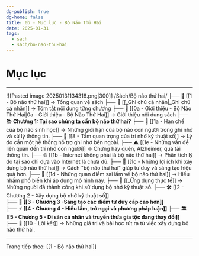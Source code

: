 ```yaml
---
dg-publish: true
dg-home: false
title: 0b - Mục lục - Bộ Não Thứ Hai
date: 2025-01-31
tags:
  - sach
  - sach/bo-nao-thu-hai
---
```

# Mục lục
---
![[Pasted image 20250131134318.png|300]]
/Sách/Bộ não thứ hai/
├── 📖 [[1 - Bộ não thứ hai]] → Tổng quan về sách
├── 📝 [[_Ghi chú cá nhân|_Ghi chú cá nhân]] → Tóm tắt nội dung từng chương
├── 📝 [[0a - Giới thiệu - Bộ Não Thứ Hai|0a - Giới thiệu - Bộ Não Thứ Hai]] → Giới thiệu nội dung sách
├── 📚 **Chương 1: Tại sao chúng ta cần bộ não thứ hai?**
	├── 🧠 [[1a - Hạn chế của bộ não sinh học]] →  Những giới hạn của bộ não con người trong ghi nhớ và xử lý thông tin.
	├── 🧠 [[8 - Tầm quan trọng của trí nhớ kỹ thuật số]] →  Lý do cần một hệ thống hỗ trợ ghi nhớ bên ngoài.
	├── ⚠️ [[1e - Những vấn đề liên quan đến trí nhớ con người]] → Chứng hay quên, Alzheimer, quá tải thông tin.
	├── 🌐 [[1b - Internet không phải là bộ não thứ hai]] →  Phân tích lý do tại sao chỉ dựa vào Internet là chưa đủ.
	├── 📌 [[1c - Những lợi ích khi xây dựng bộ não thứ hai]] → Cách "bộ não thứ hai" giúp tư duy và sáng tạo hiệu quả hơn.
	├── 💬 [[1d - Những quan điểm sai lầm về bộ não thứ hai]] → Hiểu nhầm phổ biến khi áp dụng mô hình này.
	├── 📑 [[_Ứng dụng thực tế]] → Những người đã thành công khi sử dụng bộ nhớ kỹ thuật số.
├── 🛠️ [[2 - Chương 2 - Xây dựng bộ nhớ kỹ thuật số]]	
├── 🚀 **[[3 - Chương 3 -Sáng tạo các điểm tư duy cấp cao hơn]]**	
├── ⚡ **[[4 - Chương 4 - Hiểu lầm, trở ngại và phương pháp luận]]**	
├── 🏛️ **[[5 - Chương 5 - Di sản cá nhân và truyền thừa gia tộc đang thay đổi]]**	
├── 🎯 [[10 - Lời kết]] → Những giá trị và bài học rút ra từ việc xây dựng bộ não thứ hai.




---
Trang tiếp theo: [[1 - Bộ não thứ hai]]